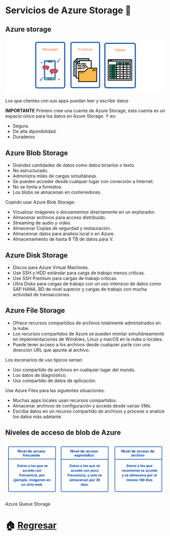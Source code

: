 # Servicios de Azure Storage  :file_folder:


## Azure storage
<p align="center"> 
    <strong></strong>
    <img alt="TiposNubes" src="../Imagenes/storage.png"
    <strong></strong>
</p>

Los que  clientes con sus apps puedan leer y escribir datos
  
**IMPORTANTE**
Primero cree una cuenta de Azure Storage, esta cuenta es un espacio único para los datos en Azure Storage. Y es:
- Segura.
- De alta diponibilidad.
- Duraderos

## Azure Blob Storage
* Grandes cantidades de datos como datos binarios o texto.
* No estructurado.
* Administra miles de cargas simultáneas.
* Se pueden acceder desde cualquer lugar con conecxión a Internet.
* No se limita a formatos.
* Los blobs se almacenan en contenedores.
  
Cuando usar Azure Blob Storage:
  * Vizualizar imágenes o docuementos directamente en un explorador.
  * Almacenar archivos para acceso distribuido.
  * Streaming de audio y video.
  * Almacenar Copias de segurdad y restauración.
  * Almacennar datos para ánalisis local o en Azure.
  * Almacenamiento de hasta 8 TB de datos para V.
  

## Azure Disk Storage
* Discos para Azure Virtual Machines.
* Use SSH y HDD estándar para carga de trabajo menos críticas.
* Use SSH Premium para cargas de trabajo críticas.
* Ultra Disks para cargas de trabajo con un uso intensivo de datos como SAP HANA, BD de nivel superior y cargas de trabajo con mucha actividad de transacciones.

## Azure File Storage
* Ofrece recursos compartidos de archivos totalmente administrados en la nube.
* Los recursos compartidos de Azure se pueden montar simultáneamente en implementaciones de Windows, Linux y macOS en la nube o locales.
* Puede tener acceso a los archivos desde cualquier parte con una dirección URL que apunte al archivo.

Los escenarios de uso típicos serían:
* Uso compartido de archivos en cualquier lugar del mundo.
* Los datos de diagnóstico.
* Uso compartido de datos de aplicación.
  
Use Azure Files para las siguientes situaciones:
* Muchas apps locales usan recursos compartidos.
* Almacenar archivos de configuración y acceda desde varias VMs.
* Escriba datos en un recurso compartido de archivos y procese o analice los datos más adelante.

## Niveles de acceso de blob de Azure

<p align="center"> 
    <strong></strong>
    <img alt="TiposNubes" src="../Imagenes/Niveles.png"
    <strong></strong>
</p>

Azure Queue Storage

# :house: [Regresar](https://github.com/JazminQuino/SummerCloud-Grupo-2/blob/main/contenido/semana_dos.md)
